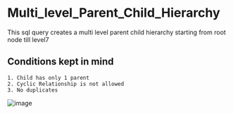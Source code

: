 # Multi_level_Parent_Child_Hierarchy
This sql query creates a multi level parent child hierarchy starting from root node till level7
## Conditions kept in mind
	1. Child has only 1 parent 
	2. Cyclic Relationship is not allowed 
	3. No duplicates 

							
![image](https://user-images.githubusercontent.com/67316320/188428287-e86f4e6d-7bc6-48fa-9201-7a8314f7ca65.png)

